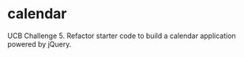 # calendar
UCB Challenge 5. Refactor starter code to build a calendar application powered by jQuery.
